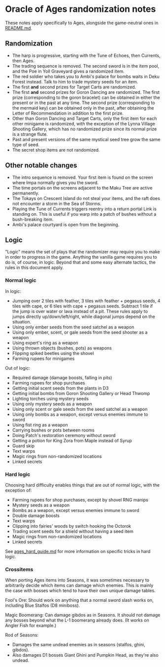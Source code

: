 # Oracle of Ages randomization notes

These notes apply specifically to Ages, alongside the game-neutral ones in
[README.md](https://github.com/jangler/oracles-randomizer/blob/master/README.md).


## Randomization

- The harp is progressive, starting with the Tune of Echoes, then Currents,
  then Ages.
- The trading sequence is removed. The second sword is in the item pool, and
  the Poe in Yoll Graveyard gives a randomized item.
- The red soldier who takes you to Ambi's palace for bombs waits in Deku Forest
  instead. Talk to him to trade mystery seeds for an item.
- The first **and** second prizes for Target Carts are randomized.
- The first **and** second prizes for Goron Dancing are randomized. The first
  prize (corresponding to the goron bracelet) can be obtained in either the
  present or in the past at any time. The second prize (corresponding to the
  mermaid key) can be obtained only in the past, after obtaining the Letter of
  Recommendation in addition to the first prize.
- Other than Goron Dancing and Target Carts, only the first item for each other
  minigame is randomized, with the exception of the Lynna Village Shooting
  Gallery, which has no randomized prize since its normal prize is a strange
  flute.
- Past and present versions of the same mystical seed tree grow the same type
  of seed.
- The secret shop items are not randomized.


## Other notable changes

- The intro sequence is removed. Your first item is found on the screen where
  Impa normally gives you the sword.
- The time portals on the screens adjacent to the Maku Tree are active
  permanently.
- The Tokays on Crescent Island do not steal your items, and the raft does not
  encounter a storm in the Sea of Storms.
- Playing the Tune of Currents triggers reentry into a return portal Link is
  standing on. This is useful if you warp into a patch of bushes without a
  bush-breaking item.
- Ambi's palace courtyard is open from the beginning.


## Logic

"Logic" means the set of plays that the randomizer may require you to make in
order to progress in the game. Anything the vanilla game requires you to do is,
of course, in logic. Beyond that and some easy alternate tactics, the rules in
this document apply.


### Normal logic

In logic:

- Jumping over 2 tiles with feather, 3 tiles with feather + pegasus seeds, 4
  tiles with cape, or 6 tiles with cape + pegasus seeds. Subtract 1 tile if the
  jump is over water or lava instead of a pit. These rules apply to jumps
  directly up/down/left/right, while diagonal jumps depend on the situation.
- Using only ember seeds from the seed satchel as a weapon
- Using only ember, scent, or gale seeds from the seed shooter as a weapon
- Using expert's ring as a weapon
- Using thrown objects (bushes, pots) as weapons
- Flipping spiked beetles using the shovel
- Farming rupees for minigames

Out of logic:

- Required damage (damage boosts, falling in pits)
- Farming rupees for shop purchases
- Getting initial scent seeds from the plants in D3
- Getting initial bombs from Goron Shooting Gallery or Head Thwomp
- Lighting torches using mystery seeds
- Using only mystery seeds as a weapon
- Using only scent or gale seeds from the seed satchel as a weapon
- Using only bombs as a weapon, except versus enemies immune to sword
- Using fist ring as a weapon
- Carrying bushes or pots between rooms
- Doing Patch's restoration ceremony without sword
- Getting a potion for King Zora from Maple instead of Syrup
- Guard skip
- Text warps
- Magic rings from non-randomized locations
- Linked secrets


### Hard logic

Choosing hard difficulty enables things that are out of normal logic, with the
exception of:

- Farming rupees for shop purchases, except by shovel RNG manips
- Mystery seeds as a weapon
- Bombs as a weapon, except versus enemies immune to sword
- Double damage boosts
- Text warps
- Clipping into fairies' woods by switch hooking the Octorok
- Trading scent seeds for a shield without having a seed item
- Magic rings from non-randomized locations
- Linked secrets

See
[ages_hard_guide.md](https://github.com/jangler/oracles-randomizer/blob/master/doc/ages_hard_guide.md)
for more information on specific tricks in hard logic.


### Crossitems

When porting Ages items into Seasons, it was sometimes necessary to arbitrarily
decide which items can damage which enemies. This is mainly the case with bosses
which tend to have their own unique damage tables.

Fool's Ore: Should work on anything that a normal sword slash works on,
including Blue Stalfos (D8 miniboss).

Magic Boomerang: Can damage gibdos as in Seasons. It should not damage any
bosses beyond what the L-1 boomerang already does. (It works on Angler Fish for
example.)

Rod of Seasons:
- Damages the same undead enemies as in seasons (stalfos, ghini, gibdos).
- Also damages D1 bosses Giant Ghini and Pumpkin Head, as they're also undead.
